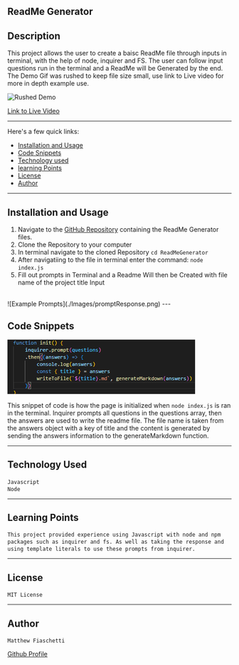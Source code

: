 ## ReadMe Generator




## Description

This project allows the user to create a baisc ReadMe file through inputs in terminal, with the help of node, inquirer and FS. The user can follow input questions run in the terminal and a ReadMe will be Generated by the end.
<br>
The Demo Gif was rushed to keep file size small, use link to Live video for more in depth example use.

![Rushed Demo](./Images/rushedDemo.gif)
<br>

[Link to Live Video](https://youtu.be/Qc_ykO55IBw)

---

Here's a few quick links:

* [Installation and Usage](#Installation-and-Usage)
* [Code Snippets](#code-snippets)
* [Technology used](#technology-used)
* [learning Points](#learning-points)
* [License](#license)
* [Author](#author)
---

## Installation and Usage

1. Navigate to the [GitHub Repository](https://github.com/fiaschettima/ReadMeGenerator) containing the ReadMe Generator files.
2. Clone the Repository to your computer
3. In terminal navigate to the cloned Repository
`
cd ReadMeGenerator
`
4. After navigatiing to the file in terminal enter the command:
`
node index.js
`
5. Fill out prompts in Terminal and a Readme Will then be Created with file name of the project title Input
<br>
![Example Prompts](./Images/promptResponse.png)
---


## Code Snippets
![Code Ex](./Images/codeSnip1.png)

This snippet of code is how the page is initialized when `node index.js` is ran in the terminal. Inquirer prompts all questions in the questions array, then the answers are used to write the readme file. The file name is taken from the answers object with a key of title and the content is generated by sending the answers information to the generateMarkdown function.

---

## Technology Used
    
    Javascript
    Node

---

## Learning Points
    
    This project provided experience using Javascript with node and npm packages such as inquirer and fs. As well as taking the response and using template literals to use these prompts from inquirer.

---

## License

    MIT License
---
## Author
    
    Matthew Fiaschetti 
[Github Profile](https://github.com/fiaschettima)
